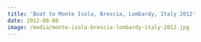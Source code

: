 ```yaml
---
title: 'Boat to Monte Isola, Brescia, Lombardy, Italy 2012'
date: 2012-08-08
image: /media/monte-isola-brescia-lombardy-italy-2012.jpg
---
```


